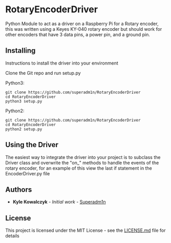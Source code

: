 # RotaryEncoderDriver

Python Module to act as a driver on a Raspberry Pi for a Rotary encoder, this was written using a Keyes KY-040
rotary encoder but should work for other encoders that have 3 data pins, a
power pin, and a ground pin.

## Installing

Instructions to install the driver into your environment

Clone the Git repo and run setup.py

Python3:
```
git clone https://github.com/superadm1n/RotaryEncoderDriver
cd RotaryEncoderDriver
python3 setup.py
```

Python2:
```
git clone https://github.com/superadm1n/RotaryEncoderDriver
cd RotaryEncoderDriver
python2 setup.py
```

## Using the Driver
The easiest way to integrate the driver into your project is to 
subclass the Driver class and overwrite the "on_" methods to 
handle the events of the rotary encoder, for an example of this
view the last if statement in the EncoderDriver.py file


## Authors

* **Kyle Kowalczyk** - *Initial work* - [Superadm1n](https://github.com/superadm1n)


## License

This project is licensed under the MIT License - see the [LICENSE.md](LICENSE.md) file for details


